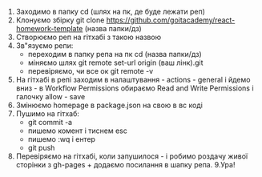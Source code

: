 1. Заходимо в папку cd (шлях на пк, де буде лежати реп)
2. Клонуємо збірку git clone
   https://github.com/goitacademy/react-homework-template (назва папки/дз)
3. Створюємо реп на гітхабі з такою назвою
4. Зв"язуємо репи:
   - переходим в папку репа на пк cd (назва папки/дз)
   - міняємо шлях git remote set-url origin (ваш лінк).git
   - перевіряємо, чи все ок git remote -v
5. На гітхабі в репі заходим в налаштування - actions - general і йдемо вниз - в
   Workflow Permissions обираємо Read and Write Permissions і галочку allow -
   save
6. Змінюємо homepage в package.json на свою в вс коді
7. Пушимо на гітхаб:
   - git commit -a
   - пишемо комент і тиснем esc
   - пишемо :wq і ентер
   - git push
8. Перевіряємо на гітхабі, коли запушилося - і робимо роздачу живої сторінки з
   gh-pages + додаємо посилання в шапку репа. 9.Ура!
